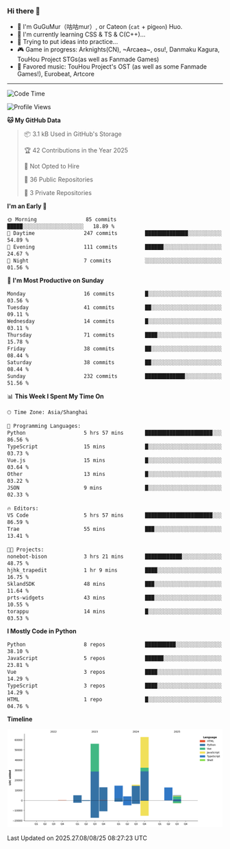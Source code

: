 ### Hi there 👋

- 🧐 I'm GuGuMur（咕咕mur）, or Cateon (`cat` + pig`eon`) Huo.
- 🌱 I'm currently learning CSS & TS & C(C++)...
- 🤔 Trying to put ideas into practice...
- 🎮 Game in progress: Arknights(CN), ~Arcaea~, osu!, Danmaku Kagura, TouHou Project STGs(as well as Fanmade Games)
- 🎵 Favored music: TouHou Project's OST (as well as some Fanmade Games!), Eurobeat, Artcore

----
<!--START_SECTION:waka-->
![Code Time](http://img.shields.io/badge/Code%20Time-52%20hrs%2014%20mins-blue)

![Profile Views](http://img.shields.io/badge/Profile%20Views-0-blue)

**🐱 My GitHub Data** 

> 📦 3.1 kB Used in GitHub's Storage 
 > 
> 🏆 42 Contributions in the Year 2025
 > 
> 🚫 Not Opted to Hire
 > 
> 📜 36 Public Repositories 
 > 
> 🔑 3 Private Repositories 
 > 
**I'm an Early 🐤** 

```text
🌞 Morning                85 commits          █████░░░░░░░░░░░░░░░░░░░░   18.89 % 
🌆 Daytime                247 commits         ██████████████░░░░░░░░░░░   54.89 % 
🌃 Evening                111 commits         ██████░░░░░░░░░░░░░░░░░░░   24.67 % 
🌙 Night                  7 commits           ░░░░░░░░░░░░░░░░░░░░░░░░░   01.56 % 
```
📅 **I'm Most Productive on Sunday** 

```text
Monday                   16 commits          █░░░░░░░░░░░░░░░░░░░░░░░░   03.56 % 
Tuesday                  41 commits          ██░░░░░░░░░░░░░░░░░░░░░░░   09.11 % 
Wednesday                14 commits          █░░░░░░░░░░░░░░░░░░░░░░░░   03.11 % 
Thursday                 71 commits          ████░░░░░░░░░░░░░░░░░░░░░   15.78 % 
Friday                   38 commits          ██░░░░░░░░░░░░░░░░░░░░░░░   08.44 % 
Saturday                 38 commits          ██░░░░░░░░░░░░░░░░░░░░░░░   08.44 % 
Sunday                   232 commits         █████████████░░░░░░░░░░░░   51.56 % 
```


📊 **This Week I Spent My Time On** 

```text
🕑︎ Time Zone: Asia/Shanghai

💬 Programming Languages: 
Python                   5 hrs 57 mins       ██████████████████████░░░   86.56 % 
TypeScript               15 mins             █░░░░░░░░░░░░░░░░░░░░░░░░   03.73 % 
Vue.js                   15 mins             █░░░░░░░░░░░░░░░░░░░░░░░░   03.64 % 
Other                    13 mins             █░░░░░░░░░░░░░░░░░░░░░░░░   03.22 % 
JSON                     9 mins              █░░░░░░░░░░░░░░░░░░░░░░░░   02.33 % 

🔥 Editors: 
VS Code                  5 hrs 57 mins       ██████████████████████░░░   86.59 % 
Trae                     55 mins             ███░░░░░░░░░░░░░░░░░░░░░░   13.41 % 

🐱‍💻 Projects: 
nonebot-bison            3 hrs 21 mins       ████████████░░░░░░░░░░░░░   48.75 % 
hjhk_trapedit            1 hr 9 mins         ████░░░░░░░░░░░░░░░░░░░░░   16.75 % 
SklandSDK                48 mins             ███░░░░░░░░░░░░░░░░░░░░░░   11.64 % 
prts-widgets             43 mins             ███░░░░░░░░░░░░░░░░░░░░░░   10.55 % 
torappu                  14 mins             █░░░░░░░░░░░░░░░░░░░░░░░░   03.53 % 
```

**I Mostly Code in Python** 

```text
Python                   8 repos             ██████████░░░░░░░░░░░░░░░   38.10 % 
JavaScript               5 repos             ██████░░░░░░░░░░░░░░░░░░░   23.81 % 
Vue                      3 repos             ████░░░░░░░░░░░░░░░░░░░░░   14.29 % 
TypeScript               3 repos             ████░░░░░░░░░░░░░░░░░░░░░   14.29 % 
HTML                     1 repo              █░░░░░░░░░░░░░░░░░░░░░░░░   04.76 % 
```



**Timeline**

![Lines of Code chart](https://raw.githubusercontent.com/GuGuMur/GuGuMur/main/assets/bar_graph.png)


 Last Updated on 2025.27.08/08/25 08:27:23 UTC
<!--END_SECTION:waka-->

<!-- ![Metrics](https://metrics.lecoq.io/GuGuMur?template=classic&config.timezone=Asia%2FShanghai) -->
